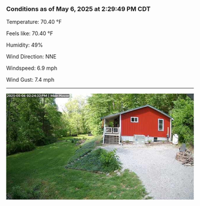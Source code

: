 ### Conditions as of May 6, 2025 at 2:29:49 PM CDT 

Temperature: 70.40 &deg;F

Feels like: 70.40 &deg;F

Humidity: 49%

Wind Direction: NNE

Windspeed: 6.9 mph

Wind Gust: 7.4 mph

---

<img src="./images/latest.jpeg"/>


